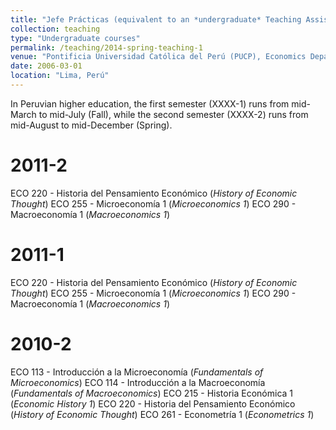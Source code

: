 ```yaml
---
title: "Jefe Prácticas (equivalent to an *undergraduate* Teaching Assistant)"
collection: teaching
type: "Undergraduate courses"
permalink: /teaching/2014-spring-teaching-1
venue: "Pontificia Universidad Católica del Perú (PUCP), Economics Department"
date: 2006-03-01
location: "Lima, Perú"
---
```


In Peruvian higher education, the first semester (XXXX-1) runs from mid-March to mid-July (Fall), while the second semester (XXXX-2) runs from mid-August to mid-December (Spring).

2011-2
======
ECO 220 - Historia del Pensamiento Económico (*History of Economic Thought*)
ECO 255 - Microeconomía 1 (*Microeconomics 1*)
ECO 290 - Macroeconomía 1 (*Macroeconomics 1*)

2011-1
======
ECO 220 - Historia del Pensamiento Económico (*History of Economic Thought*)
ECO 255 - Microeconomía 1 (*Microeconomics 1*)
ECO 290 - Macroeconomía 1 (*Macroeconomics 1*)

2010-2
======
ECO 113 - Introducción a la Microeconomía (*Fundamentals of Microeconomics*)
ECO 114 - Introducción a la Macroeconomía (*Fundamentals of Macroeconomics*)
ECO 215 - Historia Económica 1 (*Economic History 1*)
ECO 220 - Historia del Pensamiento Económico (*History of Economic Thought*)
ECO 261 - Econometría 1 (*Econometrics 1*)
